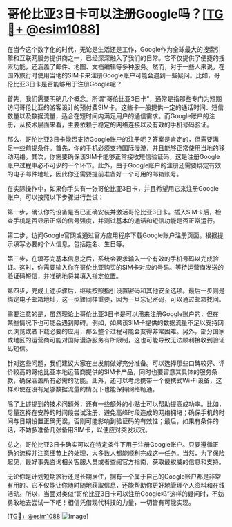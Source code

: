 # 哥伦比亚3日卡可以注册Google吗？[[TG💪+ @esim1088](https://t.me/s/esim1088)]

在当今这个数字化的时代，无论是生活还是工作，Google作为全球最大的搜索引擎和互联网服务提供商之一，已经深深融入了我们的日常。它不仅提供了便捷的搜索功能，还涵盖了邮件、地图、文档编辑等多种服务。然而，对于一些人来说，在国外旅行时使用当地的SIM卡来注册Google账户可能会遇到一些疑问。比如，哥伦比亚3日卡是否能够用于注册Google呢？

首先，我们需要明确几个概念。所谓“哥伦比亚3日卡”，通常是指那些专门为短期访问哥伦比亚的游客设计的预付费SIM卡。这些卡一般提供一定的通话时间、短信数量以及数据流量，适合在短时间内满足用户的通信需求。而Google账户的注册，从技术层面来看，主要依赖于稳定的网络连接以及有效的手机号码验证。

那么，哥伦比亚3日卡能否支持Google账户的注册呢？答案是肯定的，但需要满足一些前提条件。首先，你的手机必须支持国际漫游，并且能够正常使用当地的移动网络。其次，你需要确保该SIM卡能够正常接收短信验证码，这是注册Google账户过程中必不可少的一个环节。此外，由于Google账户的注册还需要绑定有效的电子邮件地址，因此你还需要提前准备好一个可用的邮箱账号。

在实际操作中，如果你手头有一张哥伦比亚3日卡，并且希望用它来注册Google账户，可以按照以下步骤进行尝试：

第一步，确认你的设备是否已正确安装并激活哥伦比亚3日卡。插入SIM卡后，检查手机是否显示正常的信号强度，并测试基本的通话和短信功能是否正常运行。

第二步，访问Google官网或通过官方应用程序下载Google账户注册页面。根据提示填写必要的个人信息，包括姓名、生日等。

第三步，在填写完基本信息之后，系统会要求输入一个有效的手机号码以完成验证。这时，你需要输入你在哥伦比亚购买的SIM卡对应的号码。等待运营商发送的验证码短信，并准确地将其填入指定位置。

第四步，完成上述步骤后，继续按照指引设置密码和其他安全选项。最后一步则是绑定电子邮箱地址，这一步骤同样重要，因为一旦忘记密码，可以通过邮箱找回。

需要注意的是，虽然理论上哥伦比亚3日卡是可以用来注册Google账户的，但在某些情况下也可能会遇到障碍。例如，如果该SIM卡提供的数据流量不足以支持网页浏览或者下载必要的应用，那么整个过程可能会变得非常困难。另外，部分国家或地区的运营商可能对国际漫游服务有所限制，这也可能导致无法顺利接收到验证码短信。

针对这些问题，我们建议大家在出发前做好充分准备。可以选择那些口碑较好、评价较高的哥伦比亚本地运营商提供的SIM卡产品，同时也要留意其具体的服务条款，确保涵盖所有必需的功能。此外，还可以考虑携带一个便携式Wi-Fi设备，这样即使在没有足够数据流量的情况下也能保持网络畅通。

除了上述提到的技术问题外，还有一些额外的小贴士可以帮助提高成功率。比如，尽量选择在安静的时间段尝试注册，避免高峰时段造成的网络拥堵；确保手机的时间与日期设置正确无误，否则可能影响到验证码的有效性；最后，如果有条件的话，不妨多准备几张备用SIM卡，以便应对突发状况。

总之，哥伦比亚3日卡确实可以在特定条件下用于注册Google账户。只要遵循正确的流程并注意细节上的处理，大多数人都能顺利完成这一任务。当然，为了保险起见，最好事先咨询相关客服人员或者查阅官方指南，获取最权威的信息和支持。

无论你是计划短期旅行还是长期居住，拥有一个属于自己的Google账户都是非常有用的。它不仅能让你随时随地获取信息，还能帮助你更好地管理个人资料和在线活动。所以，当面对类似“哥伦比亚3日卡可以注册Google吗”这样的疑问时，不妨勇敢地去尝试一下吧！相信凭借现代科技的力量，一切皆有可能实现。

[[TG💪+ @esim1088](https://t.me/s/esim1088) ![Image](https://i.postimg.cc/4NQfJmqS/Snipaste-2025-05-13-00-14-12.png)]